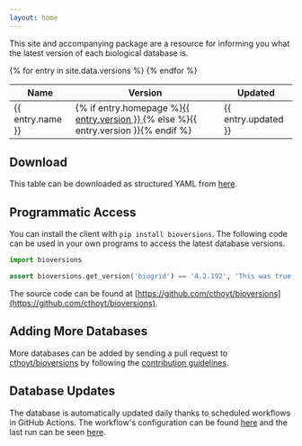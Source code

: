 ```yaml
---
layout: home
---
```

This site and accompanying package are a resource for informing you what
the latest version of each biological database is.

<table>
<thead>
<tr>
    <th>Name</th>
    <th>Version</th>
    <th>Updated</th>
</tr>
</thead>
<tbody>
{% for entry in site.data.versions %}
    <tr>
        <td>{{ entry.name }}</td>
        <td>
            {% if entry.homepage %}<a href="{{ entry.homepage }}">{{ entry.version }} </a>{% else %}{{ entry.version }}{% endif %}
        </td>
        <td>{{ entry.updated }}</td>
    </tr>
{% endfor %}
</tbody>
</table>

## Download

This table can be downloaded as structured YAML from
[here](https://github.com/cthoyt/bioversions/blob/main/docs/_data/versions.yml).

## Programmatic Access

You can install the client with `pip install bioversions`.
The following code can be used in your own programs to access the latest database versions.

```python
import bioversions

assert bioversions.get_version('biogrid') == '4.2.192', 'This was true on Dec 5th, 2020!'
```

The source code can be found at [https://github.com/cthoyt/bioversions](https://github.com/cthoyt/bioversions).

## Adding More Databases

More databases can be added by sending a pull request to [cthoyt/bioversions](https://github.com/cthoyt/bioversions)
by following the [contribution guidelines](https://github.com/cthoyt/bioversions#-contributing).

## Database Updates

The database is automatically updated daily thanks to scheduled workflows in GitHub Actions.
The workflow's configuration can be found [here](https://github.com/cthoyt/bioversions/blob/main/.github/workflows/update.yml)
and the last run can be seen [here](https://github.com/cthoyt/bioversions/actions?query=workflow%3A%22Update+Database%22).
